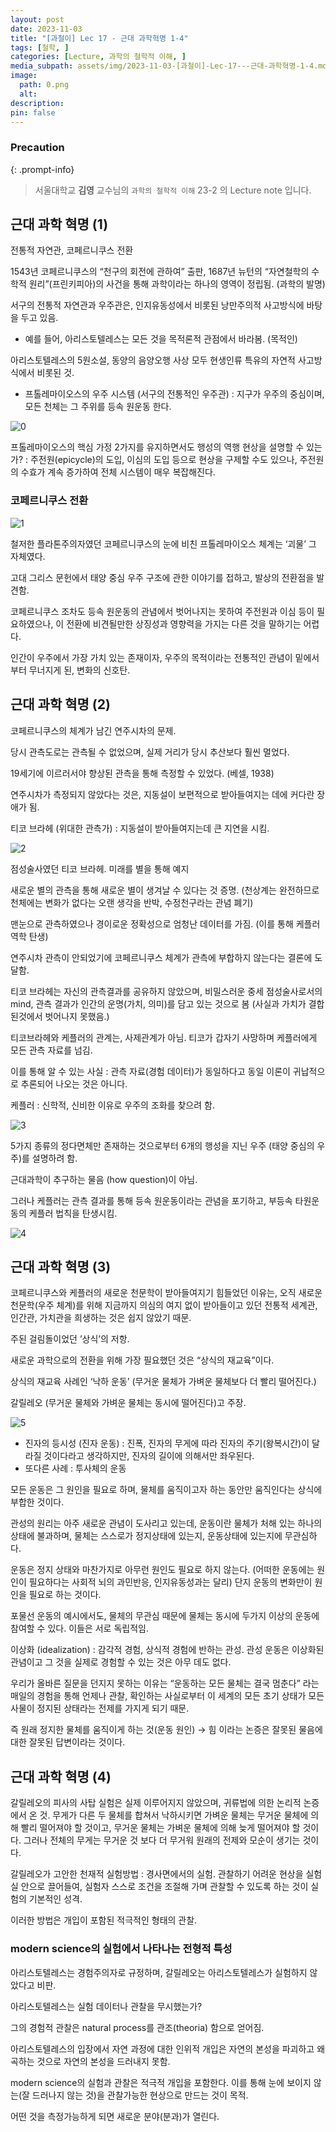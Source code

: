 ```yaml
---
layout: post
date: 2023-11-03
title: "[과철이] Lec 17 - 근대 과학혁명 1-4"
tags: [철학, ]
categories: [Lecture, 과학의 철학적 이해, ]
media_subpath: assets/img/2023-11-03-[과철이]-Lec-17---근대-과학혁명-1-4.md/
image:
  path: 0.png
  alt:  
description:  
pin: false
---
```



### Precaution


{: .prompt-info}


> 서울대학교 **김영** 교수님의 `과학의 철학적 이해` 23-2 의 Lecture note 입니다. 


## 근대 과학 혁명 (1)


전통적 자연관, 코페르니쿠스 전환


1543년 코페르니쿠스의 “천구의 회전에 관하여” 출판, 1687년 뉴턴의 “자연철학의 수학적 원리”(프린키피아)의 사건을 통해 과학이라는 하나의 영역이 정립됨. (과학의 발명)


서구의 전통적 자연관과 우주관은, 인지유동성에서 비롯된 낭만주의적 사고방식에 바탕을 두고 있음.

- 예를 들어, 아리스토텔레스는 모든 것을 목적론적 관점에서 바라봄. (목적인)

아리스토텔레스의 5원소설, 동양의 음양오행 사상 모두 현생인류 특유의 자연적 사고방식에서 비롯된 것.

- 프톨레마이오스의 우주 시스템 (서구의 전통적인 우주관) : 지구가 우주의 중심이며, 모든 천체는 그 주위를 등속 원운동 한다.

![0](/0.png)


프톨레마이오스의 핵심 가정 2가지를 유지하면서도 행성의 역행 현상을 설명할 수 있는가? : 주전원(epicycle)의 도입, 이심의 도입 등으로 현상을 구제할 수도 있으나, 주전원의 수효가 계속 증가하여 전체 시스템이 매우 복잡해진다.


### 코페르니쿠스 전환


![1](/1.png)


철저한 플라톤주의자였던 코페르니쿠스의 눈에 비친 프톨레마이오스 체계는 ‘괴물’ 그 자체였다.


고대 그리스 문헌에서 태양 중심 우주 구조에 관한 이야기를 접하고, 발상의 전환점을 발견함.


코페르니쿠스 조차도 등속 원운동의 관념에서 벗어나지는 못하여 주전원과 이심 등이 필요하였으나, 이 전환에 비견될만한 상징성과 영향력을 가지는 다른 것을 말하기는 어렵다.


인간이 우주에서 가장 가치 있는 존재이자, 우주의 목적이라는 전통적인 관념이 밑에서부터 무너지게 된, 변화의 신호탄.


## 근대 과학 혁명 (2)


코페르니쿠스의 체계가 남긴 연주시차의 문제.


당시 관측도로는 관측될 수 없었으며, 실제 거리가 당시 추산보다 훨씬 멀었다.


19세기에 이르러서야 향상된 관측을 통해 측정할 수 있었다. (베셀, 1938)


연주시차가 측정되지 않았다는 것은, 지동설이 보편적으로 받아들여지는 데에 커다란 장애가 됨.


티코 브라헤 (위대한 관측가) : 지동설이 받아들여지는데 큰 지연을 시킴.


![2](/2.png)


점성술사였던 티코 브라헤. 미래를 별을 통해 예지


새로운 별의 관측을 통해 새로운 별이 생겨날 수 있다는 것 증명. (천상계는 완전하므로 천체에는 변화가 없다는 오랜 생각을 반박, 수정천구라는 관념 폐기)


맨눈으로 관측하였으나 경이로운 정확성으로 엄청난 데이터를 가짐. (이를 통해 케플러 역학 탄생)


연주시차 관측이 안되었기에 코페르니쿠스 체계가 관측에 부합하지 않는다는 결론에 도달함.


티코 브라헤는 자신의 관측결과를 공유하지 않았으며, 비밀스러운 중세 점성술사로서의 mind, 관측 결과가 인간의 운명(가치, 의미)를 담고 있는 것으로 봄 (사실과 가치가 결합된것에서 벗어나지 못했음.)


티코브라헤와 케플러의 관계는, 사제관계가 아님. 티코가 갑자기 사망하며 케플러에게 모든 관측 자료를 넘김.


이를 통해 알 수 있는 사실 : 관측 자료(경험 데이터)가 동일하다고 동일 이론이 귀납적으로 추론되어 나오는 것은 아니다.


케플러 : 신학적, 신비한 이유로 우주의 조화를 찾으려 함.


![3](/3.png)


5가지 종류의 정다면체만 존재하는 것으로부터 6개의 행성을 지닌 우주 (태양 중심의 우주)를 설명하려 함.


근대과학이 추구하는 물음 (how question)이 아님.


그러나 케플러는 관측 결과를 통해 등속 원운동이라는 관념을 포기하고, 부등속 타원운동의 케플러 법칙을 탄생시킴.


![4](/4.png)


## 근대 과학 혁명 (3)


코페르니쿠스와 케플러의 새로운 천문학이 받아들여지기 힘들었던 이유는, 오직 새로운 천문학(우주 체계)를 위해 지금까지 의심의 여지 없이 받아들이고 있던 전통적 세계관, 인간관, 가치관을 희생하는 것은 쉽지 않았기 때문.


주된 걸림돌이었던 ’상식’의 저항.


새로운 과학으로의 전환을 위해 가장 필요했던 것은 “상식의 재교육”이다.


상식의 재교육 사례인 ‘낙하 운동’ (무거운 물체가 가벼운 물체보다 더 빨리 떨어진다.)


갈릴레오 (무거운 물체와 가벼운 물체는 동시에 떨어진다)고 주장.


![5](/5.png)

- 진자의 등시성 (진자 운동) : 진폭, 진자의 무게에 따라 진자의 주기(왕복시간)이 달라질 것이다라고 생각하지만, 진자의 길이에 의해서만 좌우된다.
- 또다른 사례 : 투사체의 운동

모든 운동은 그 원인을 필요로 하며, 물체를 움직이고자 하는 동안만 움직인다는 상식에 부합한 것이다.


관성의 원리는 아주 새로운 관념이 도사리고 있는데, 운동이란 물체가 처해 있는 하나의 상태에 불과하며, 물체는 스스로가 정지상태에 있는지, 운동상태에 있는지에 무관심하다.


운동은 정지 상태와 마찬가지로 아무런 원인도 필요로 하지 않는다. (어떠한 운동에는 원인이 필요하다는 사회적 뇌의 과민반응, 인지유동성과는 달리) 단지 운동의 변화만이 원인을 필요로 하는 것이다.


포물선 운동의 예시에서도, 물체의 무관심 때문에 물체는 동시에 두가지 이상의 운동에 참여할 수 있다. 이들은 서로 독립적임.


이상화 (idealization) : 감각적 경험, 상식적 경험에 반하는 관성. 관성 운동은 이상화된 관념이고 그 것을 실제로 경험할 수 있는 것은 아무 데도 없다.


우리가 올바른 질문을 던지지 못하는 이유는 “운동하는 모든 물체는 결국 멈춘다” 라는 매일의 경험을 통해 언제나 관찰, 확인하는 사실로부터 이 세계의 모든 초기 상태가 모든 사물이 정지된 상태라는 전제를 가지게 되기 때문.


즉 원래 정지한 물체를 움직이게 하는 것(운동 원인) → 힘 이라는 논증은 잘못된 물음에 대한 잘못된 답변이라는 것이다.


## 근대 과학 혁명 (4)


갈릴레오의 피사의 사탑 실험은 실제 이루어지지 않았으며, 귀류법에 의한 논리적 논증에서 온 것. 무게가 다른 두 물체를 합쳐서 낙하시키면 가벼운 물체는 무거운 물체에 의해 빨리 떨어져야 할 것이고, 무거운 물체는 가벼운 물체에 의해 늦게 떨어져야 할 것이다. 그러나 전체의 무게는 무거운 것 보다 더 무거워 원래의 전제와 모순이 생기는 것이다.


갈릴레오가 고안한 천재적 실험방법 : 경사면에서의 실험. 관찰하기 어려운 현상을 실험실 안으로 끌어들여, 실험자 스스로 조건을 조절해 가며 관찰할 수 있도록 하는 것이 실험의 기본적인 성격.


이러한 방법은 개입이 포함된 적극적인 형태의 관찰.


### modern science의 실험에서 나타나는 전형적 특성


아리스토텔레스는 경험주의자로 규정하며, 갈릴레오는 아리스토텔레스가 실험하지 않았다고 비판.


아리스토텔레스는 실험 데이터나 관찰을 무시했는가?


그의 경험적 관찰은 natural process를 관조(theoria) 함으로 얻어짐.


아리스토텔레스의 입장에서 자연 과정에 대한 인위적 개입은 자연의 본성을 파괴하고 왜곡하는 것으로 자연의 본성을 드러내지 못함.


modern science의 실험과 관찰은 적극적 개입을 포함한다. 이를 통해 눈에 보이지 않는(잘 드러나지 않는 것)을 관찰가능한 현상으로 만드는 것이 목적.


어떤 것을 측정가능하게 되면 새로운 분야(분과)가 열린다.

